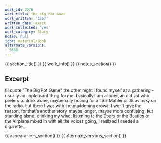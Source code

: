 ```yaml
---
work_id: 2976
work_title: The Big Pot Game
work_written: '1967'
written_date: exact
work_collected: 'yes'
work_category: Story
notes: null
icon: material/book
alternate_versions:
- 5588
---
```


{{ section_title() }}
{{ work_info() }}
{{ notes_section() }}
## Excerpt
!!! quote "The Big Pot Game"
    the other night I found myself at a gathering - usually an unpleasant thing for me. basically I am a loner, an old sot who prefers to drink alone, maybe only hoping for a little Mahler or Stravinsky on the radio. but there I was with the maddening crowd. I won't give the reason, for that's another story, maybe longer, maybe more confusing, but standing alone, drinking my wine, listening to the Doors or the Beatles or the Airplane mixed in with all the voices going, I realized I needed a cigarette...

{{ appearances_section() }}
{{ alternate_versions_section() }}